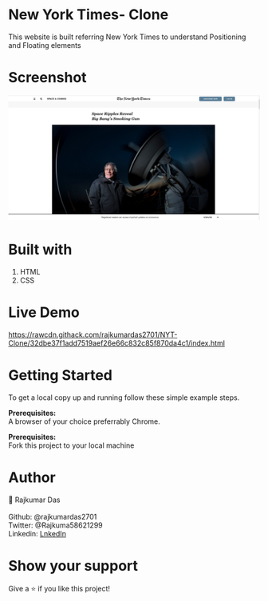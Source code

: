 # New York Times- Clone
This website is built referring New York Times to understand Positioning and Floating elements

# Screenshot
<img width="960" alt="Screenshot 2020-02-28 16 42 07" src="https://github.com/rajkumardas2701/NYT-Clone/blob/master/img/screenshot.png">

# Built with
1. HTML
2. CSS

# Live Demo
https://rawcdn.githack.com/rajkumardas2701/NYT-Clone/32dbe37f1add7519aef26e66c832c85f870da4c1/index.html

# Getting Started
To get a local copy up and running follow these simple example steps.

<strong>Prerequisites:</strong><br>
A browser of your choice preferrably Chrome.

<strong>Prerequisites:</strong><br>
Fork this project to your local machine

# Author
🤵 Rajkumar Das<br><br> 
   Github: @rajkumardas2701 <br>
   Twitter: @Rajkuma58621299 <br>
   Linkedin: <a href="https://www.linkedin.com/in/rajkumar-das-41308961">LnkedIn</a>

# Show your support
Give a ⭐️ if you like this project!
